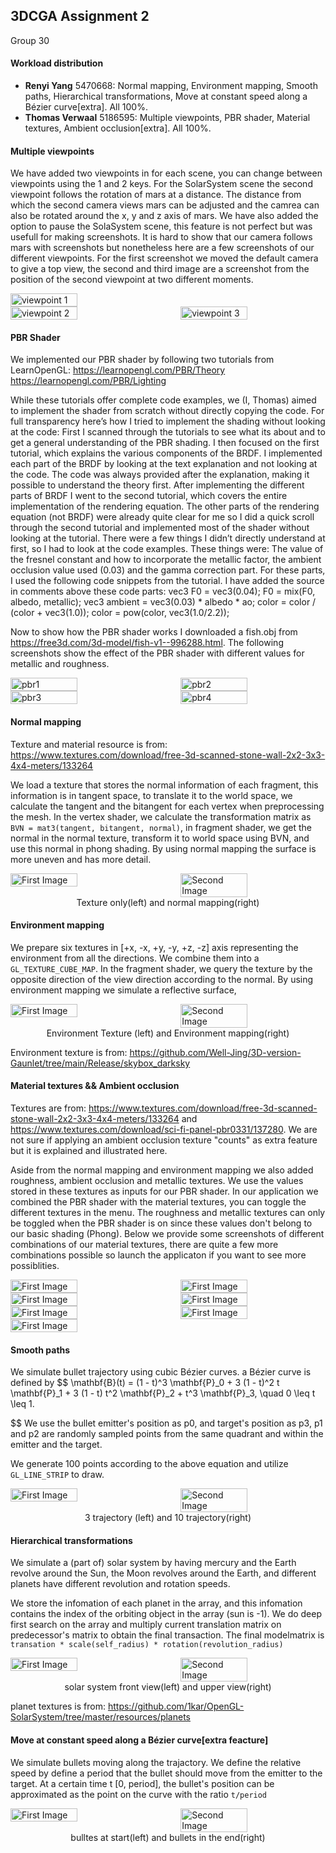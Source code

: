## 3DCGA Assignment 2

Group 30

#### Workload distribution

- **Renyi Yang** 5470668: Normal mapping, Environment mapping, Smooth paths, Hierarchical transformations, Move at constant speed along a Bézier curve[extra]. All 100%.
- **Thomas Verwaal** 5186595: Multiple viewpoints, PBR shader, Material textures, Ambient occlusion[extra]. All 100%.

#### Multiple viewpoints
We have added two viewpoints in for each scene, you can change between viewpoints using the 1 and 2 keys. For the SolarSystem scene the second viewpoint follows the rotation of mars at a distance. The distance from which the second camera views mars can be adjusted and the camrea can also be rotated around the x, y and z axis of mars. We have also added the option to pause the SolaSystem scene, this feature is not perfect but was usefull for making screenshots. It is hard to show that our camera follows mars with screenshots but nonetheless here are a few screenshots of our different viewpoints. For the first screenshot we moved the default camera to give a top view, the second and third image are a screenshot from the position of the second viewpoint at two different moments.

<div style="display: flex; justify-content: space-between;">
  <img src="./viewpoint1.png" alt="viewpoint 1" style="width:46%;">
</div>

<div style="display: flex; justify-content: space-between;">
  <img src="./viewpoint2.png" alt="viewpoint 2" style="width:46%;">
  <img src="./viewpoint3.png" alt="viewpoint 3" style="width:46%;">
</div>

#### PBR Shader
We implemented our PBR shader by following two tutorials from LearnOpenGL:
https://learnopengl.com/PBR/Theory
https://learnopengl.com/PBR/Lighting

While these tutorials offer complete code examples, we (I, Thomas) aimed to implement the shader from scratch without directly copying the code. For full transparency here’s how I tried to implement the shading without looking at the code:
First I scanned through the tutorials to see what its about and to get a general understanding of the PBR shading. I then focused on the first tutorial, which explains the various components of the BRDF. I implemented each part of the BRDF by looking at the text explanation and not looking at the code. The code was always provided after the explanation, making it possible to understand the theory first. After implementing the different parts of BRDF I went to the second tutorial, which covers the entire implementation of the rendering equation. The other parts of the rendering equation (not BRDF) were already quite clear for me so I did a quick scroll through the second tutorial and implemented most of the shader without looking at the tutorial. There were a few things I didn’t directly understand at first, so I had to look at the code examples. These things were: The value of the fresnel constant and how to incorporate the metallic factor, the ambient occlusion value used (0.03) and the gamma correction part. For these parts, I used the following code snippets from the tutorial. I have added the source in comments above these code parts:
vec3 F0 = vec3(0.04); 
F0 = mix(F0, albedo, metallic);
vec3 ambient = vec3(0.03) * albedo * ao;
color = color / (color + vec3(1.0));
color = pow(color, vec3(1.0/2.2)); 

Now to show how the PBR shader works I downloaded a fish.obj from https://free3d.com/3d-model/fish-v1--996288.html.
The following screenshots show the effect of the PBR shader with different values for metallic and roughness.

<div style="display: flex; justify-content: space-between;">
  <img src="./pbr1.png" alt="pbr1" style="width:46%;">
  <img src="./pbr2.png" alt="pbr2" style="width:46%;">
</div>


<div style="display: flex; justify-content: space-between;">
  <img src="./pbr3.png" alt="pbr3" style="width:46%;">
  <img src="./pbr4.png" alt="pbr4" style="width:46%;">
</div>

#### Normal mapping

Texture and material resource is from: https://www.textures.com/download/free-3d-scanned-stone-wall-2x2-3x3-4x4-meters/133264

We load a texture that stores the normal information of each fragment, this information is in tangent space, to translate it to the world space, we calculate the tangent and the bitangent for each vertex when preprocessing the mesh. In the vertex shader, we calculate the transformation matrix as `BVN = mat3(tangent, bitangent, normal)`, in fragment shader, we get the normal in the normal texture, transform it to world space using BVN, and use this normal in phong shading. By using normal mapping the surface is more uneven and has more detail.

<div style="display: flex; justify-content: space-between;">
  <img src="./texture_only.png" alt="First Image" style="width:46%;">
  <img src="./normal_mapping.png" alt="Second Image" style="width:46%;">
</div>

<center>Texture only(left) and normal mapping(right)</center>

#### Environment mapping

We prepare six textures in [+x, -x, +y, -y, +z, -z] axis representing the environment from all the directions.  We combine them into a `GL_TEXTURE_CUBE_MAP`. In the fragment shader, we query the texture by the opposite direction of the view direction according to the normal. By using environment mapping we simulate a reflective surface,

<div style="display: flex; justify-content: space-between;">
  <img src="./env_texture.png" alt="First Image" style="width:46%;">
  <img src="./env_mapping.png" alt="Second Image" style="width:46%;">
</div>

<center>Environment Texture (left) and Environment mapping(right)</center>

Environment texture is from: https://github.com/Well-Jing/3D-version-Gaunlet/tree/main/Release/skybox_darksky

#### Material textures && Ambient occlusion
Textures are from: https://www.textures.com/download/free-3d-scanned-stone-wall-2x2-3x3-4x4-meters/133264 and https://www.textures.com/download/sci-fi-panel-pbr0331/137280. We are not sure if applying an ambient occlusion texture "counts" as extra feature but it is explained and illustrated here.

Aside from the normal mapping and environment mapping we also added roughness, ambient occlusion and metallic textures. We use the values stored in these textures as inputs for our PBR shader. In our application we combined the PBR shader with the material textures, you can toggle the different textures in the menu. The roughness and metallic textures can only be toggled when the PBR shader is on since these values don't belong to our basic shading (Phong). Below we provide some screenshots of different combinations of our material textures, there are quite a few more combinations possible so launch the applicaton if you want to see more possiblities.

<div style="display: flex; justify-content: space-between;">
  <img src="./materialtexture1.png" alt="First Image" style="width:46%;">
  <img src="./materialtexture2.png" alt="First Image" style="width:46%;">
</div>

<div style="display: flex; justify-content: space-between;">
  <img src="./materialtexture3.png" alt="First Image" style="width:46%;">
  <img src="./materialtexture4.png" alt="First Image" style="width:46%;">
</div>

<div style="display: flex; justify-content: space-between;">
  <img src="./materialtexture5.png" alt="First Image" style="width:46%;">
  <img src="./materialtexture6.png" alt="First Image" style="width:46%;">
</div>

<div style="display: flex; justify-content: space-between;">
  <img src="./materialtexture7.png" alt="First Image" style="width:46%;">
</div>

#### Smooth paths

We simulate bullet trajectory using cubic Bézier curves. a Bézier curve is defined by 
$$
\mathbf{B}(t) = (1 - t)^3 \mathbf{P}_0 + 3 (1 - t)^2 t \mathbf{P}_1 + 3 (1 - t) t^2 \mathbf{P}_2 + t^3 \mathbf{P}_3, \quad 0 \leq t \leq 1.

$$
We use the bullet emitter's position as p0, and target's position as p3, p1 and p2 are randomly sampled points from the same quadrant and within the emitter and the target.

We generate 100 points according to the above equation and utilize `GL_LINE_STRIP` to draw.

<div style="display: flex; justify-content: space-between;">
  <img src="./3_curves.png" alt="First Image" style="width:46%;">
  <img src="./10_curves.png" alt="Second Image" style="width:46%;">
</div>

<center>3 trajectory (left) and 10 trajectory(right)</center>

#### Hierarchical transformations

We simulate a (part of) solar system by having mercury and the Earth revolve around the Sun, the Moon revolves around the Earth, and different planets have different revolution and rotation speeds.

We store the infomation of each planet in the array, and this infomation contains the index of the orbiting object in the array (sun is -1). We do deep first search on the array and multiply current translation matrix on predecessor's matrix to obtain the final transaction. The final modelmatrix is `transation * scale(self_radius) * rotation(revolution_radius)`

<div style="display: flex; justify-content: space-between;">
  <img src="./solarsystem_front.png" alt="First Image" style="width:46%;">
  <img src="./solarsystem_up.png" alt="Second Image" style="width:46%;">
</div>

<center>solar system front view(left) and upper view(right)</center>

planet textures is from: https://github.com/1kar/OpenGL-SolarSystem/tree/master/resources/planets

#### Move at constant speed along a Bézier curve[extra feacture]

We simulate bullets moving along the trajactory. We define the relative speed by define a period that the bullet should move from the emitter to the target. At a certain time t [0, period], the bullet's position can be approximated as the point on the curve with the ratio `t/period`

<div style="display: flex; justify-content: space-between;">
  <img src="./move_1.png" alt="First Image" style="width:46%;">
  <img src="./move_2.png" alt="Second Image" style="width:46%;">
</div>

<center>bulltes at start(left) and bullets in the end(right)</center>

